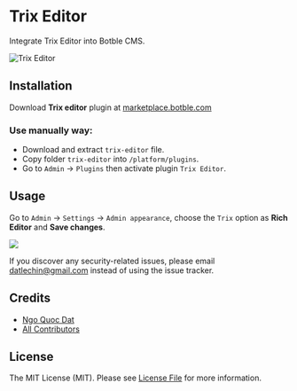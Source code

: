 # Trix Editor

Integrate Trix Editor into Botble CMS.

![Trix Editor](https://github.com/FriendsOfBotble/trix-editor/assets/56961917/1f2e4f9c-5e77-40b4-b4ea-8f0a1edffa5f)

## Installation

Download **Trix editor** plugin at [marketplace.botble.com](https://marketplace.botble.com/products/friendsofbotble/trix-editor)

### Use manually way:

- Download and extract `trix-editor` file.
- Copy folder `trix-editor` into `/platform/plugins`.
- Go to `Admin` -> `Plugins` then activate plugin `Trix Editor`.

## Usage

Go to `Admin` -> `Settings` -> `Admin appearance`, choose the `Trix` option as **Rich Editor** and **Save changes**.

![](https://github.com/FriendsOfBotble/trix-editor/assets/56961917/25dd62c0-198e-4c5c-b1ca-d4c5e023567f)


If you discover any security-related issues, please email datlechin@gmail.com instead of using the issue tracker.

## Credits

- [Ngo Quoc Dat](https://github.com/datlechin)
- [All Contributors](../../contributors)

## License

The MIT License (MIT). Please see [License File](LICENSE.md) for more information.
